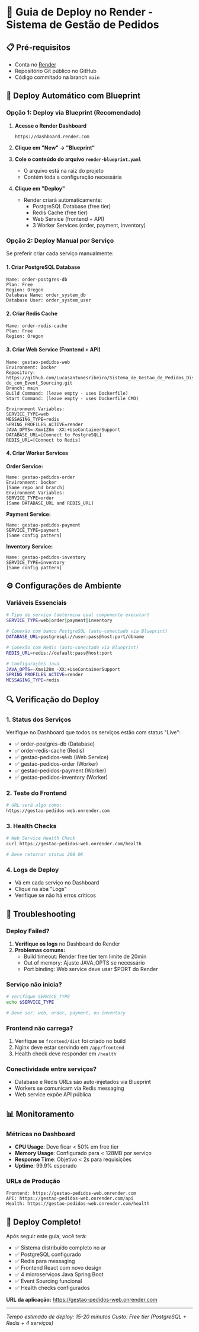 # 🚀 Guia de Deploy no Render - Sistema de Gestão de Pedidos

## 📋 Pré-requisitos
- Conta no [Render](https://render.com)
- Repositório Git público no GitHub
- Código commitado na branch `main`

## 🎯 Deploy Automático com Blueprint

### Opção 1: Deploy via Blueprint (Recomendado)

1. **Acesse o Render Dashboard**
   ```
   https://dashboard.render.com
   ```

2. **Clique em "New" → "Blueprint"**

3. **Cole o conteúdo do arquivo `render-blueprint.yaml`**
   - O arquivo está na raiz do projeto
   - Contém toda a configuração necessária

4. **Clique em "Deploy"**
   - Render criará automaticamente:
     - PostgreSQL Database (free tier)
     - Redis Cache (free tier)
     - Web Service (frontend + API)
     - 3 Worker Services (order, payment, inventory)

### Opção 2: Deploy Manual por Serviço

Se preferir criar cada serviço manualmente:

#### 1. Criar PostgreSQL Database
```
Name: order-postgres-db
Plan: Free
Region: Oregon
Database Name: order_system_db
Database User: order_system_user
```

#### 2. Criar Redis Cache
```
Name: order-redis-cache
Plan: Free
Region: Oregon
```

#### 3. Criar Web Service (Frontend + API)
```
Name: gestao-pedidos-web
Environment: Docker
Repository: https://github.com/Lucasantunesribeiro/Sistema_de_Gestao_de_Pedidos_Distribu-do_com_Event_Sourcing.git
Branch: main
Build Command: (leave empty - uses Dockerfile)
Start Command: (leave empty - uses Dockerfile CMD)

Environment Variables:
SERVICE_TYPE=web
MESSAGING_TYPE=redis
SPRING_PROFILES_ACTIVE=render
JAVA_OPTS=-Xmx128m -XX:+UseContainerSupport
DATABASE_URL=[Connect to PostgreSQL]
REDIS_URL=[Connect to Redis]
```

#### 4. Criar Worker Services

**Order Service:**
```
Name: gestao-pedidos-order
Environment: Docker
[Same repo and branch]
Environment Variables:
SERVICE_TYPE=order
[Same DATABASE_URL and REDIS_URL]
```

**Payment Service:**
```
Name: gestao-pedidos-payment
SERVICE_TYPE=payment
[Same config pattern]
```

**Inventory Service:**
```
Name: gestao-pedidos-inventory  
SERVICE_TYPE=inventory
[Same config pattern]
```

## ⚙️ Configurações de Ambiente

### Variáveis Essenciais
```bash
# Tipo de serviço (determina qual componente executar)
SERVICE_TYPE=web|order|payment|inventory

# Conexão com banco PostgreSQL (auto-conectado via Blueprint)  
DATABASE_URL=postgresql://user:pass@host:port/dbname

# Conexão com Redis (auto-conectado via Blueprint)
REDIS_URL=redis://default:pass@host:port

# Configurações Java
JAVA_OPTS=-Xmx128m -XX:+UseContainerSupport
SPRING_PROFILES_ACTIVE=render
MESSAGING_TYPE=redis
```

## 🔍 Verificação do Deploy

### 1. Status dos Serviços
Verifique no Dashboard que todos os serviços estão com status "Live":
- ✅ order-postgres-db (Database)
- ✅ order-redis-cache (Redis)
- ✅ gestao-pedidos-web (Web Service)
- ✅ gestao-pedidos-order (Worker)
- ✅ gestao-pedidos-payment (Worker)
- ✅ gestao-pedidos-inventory (Worker)

### 2. Teste do Frontend
```bash
# URL será algo como:
https://gestao-pedidos-web.onrender.com
```

### 3. Health Checks
```bash
# Web Service Health Check
curl https://gestao-pedidos-web.onrender.com/health

# Deve retornar status 200 OK
```

### 4. Logs de Deploy
- Vá em cada serviço no Dashboard
- Clique na aba "Logs" 
- Verifique se não há erros críticos

## 🐛 Troubleshooting

### Deploy Failed?
1. **Verifique os logs** no Dashboard do Render
2. **Problemas comuns:**
   - Build timeout: Render free tier tem limite de 20min
   - Out of memory: Ajuste JAVA_OPTS se necessário
   - Port binding: Web service deve usar $PORT do Render

### Serviço não inicia?
```bash
# Verifique SERVICE_TYPE
echo $SERVICE_TYPE

# Deve ser: web, order, payment, ou inventory
```

### Frontend não carrega?
1. Verifique se `frontend/dist` foi criado no build
2. Nginx deve estar servindo em `/app/frontend`
3. Health check deve responder em `/health`

### Conectividade entre serviços?
- Database e Redis URLs são auto-injetados via Blueprint
- Workers se comunicam via Redis messaging
- Web service expõe API pública

## 📊 Monitoramento

### Métricas no Dashboard
- **CPU Usage**: Deve ficar < 50% em free tier
- **Memory Usage**: Configurado para < 128MB por serviço
- **Response Time**: Objetivo < 2s para requisições
- **Uptime**: 99.9% esperado

### URLs de Produção
```
Frontend: https://gestao-pedidos-web.onrender.com
API: https://gestao-pedidos-web.onrender.com/api
Health: https://gestao-pedidos-web.onrender.com/health
```

## 🎉 Deploy Completo!

Após seguir este guia, você terá:
- ✅ Sistema distribuído completo no ar
- ✅ PostgreSQL configurado  
- ✅ Redis para messaging
- ✅ Frontend React com novo design
- ✅ 4 microserviços Java Spring Boot
- ✅ Event Sourcing funcional
- ✅ Health checks configurados

**URL da aplicação:** https://gestao-pedidos-web.onrender.com

---

*Tempo estimado de deploy: 15-20 minutos*
*Custo: Free tier (PostgreSQL + Redis + 4 serviços)*